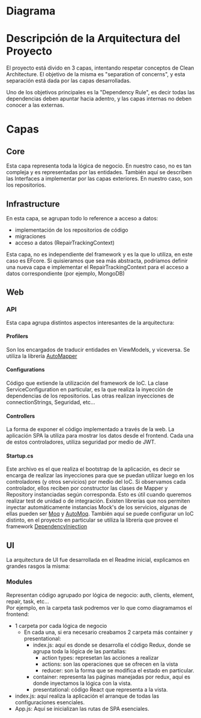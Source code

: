 # Diagrama
[](https://github.com/JonathanLoscalzo/RepairTracking/blob/master/diagrama_arquitectura.jpg)

# Descripción de la Arquitectura del Proyecto

El proyecto está divido en 3 capas, intentando respetar conceptos de Clean Architecture.
El objetivo de la misma es "separation of concerns", y esta separación está dada por las capas desarrolladas.

Uno de los objetivos principales es la "Dependency Rule", es decir todas las dependencias deben apuntar hacia adentro, y las capas internas no deben conocer a las externas.

# Capas

## Core
Esta capa representa toda la lógica de negocio. En nuestro caso, no es tan compleja y es representadas por las entidades. 
También aquí se describen las Interfaces a implementar por las capas exteriores. En nuestro caso, son los repositorios.

## Infrastructure
En esta capa, se agrupan todo lo reference a acceso a datos: 
* implementación de los repositorios de código
* migraciones
* acceso a datos (RepairTrackingContext)

Esta capa, no es independiente del framework y es la que lo utiliza, en este caso es EFcore.
Si quisieramos que sea más abstracta, podríamos definir una nueva capa e implementar el RepairTrackingContext para el acceso a datos correspondiente (por ejemplo, MongoDB)

## Web
### API
Esta capa agrupa distintos aspectos interesantes de la arquitectura: 

#### Profilers
Son los encargados de traducir entidades en ViewModels, y viceversa. Se utiliza la librería [AutoMapper](https://automapper.org/)

#### Configurations
Código que extiende la utilización del framework de IoC. La clase ServiceConfiguration en particular, es la que realiza la inyección de dependencias de los repositorios. Las otras realizan inyecciones de connectionStrings, Seguridad, etc...

#### Controllers
La forma de exponer el código implementado a través de la web. La aplicación SPA la utiliza para mostrar los datos desde el frontend. Cada una de estos controladores, utiliza seguridad por medio de JWT.

#### Startup.cs
Este archivo es el que realiza el bootstrap de la aplicación, es decir se encarga de realizar las inyecciones para que se puedan utilizar luego en los controladores (y otros servicios) por medio del IoC. Si observamos cada controlador, ellos reciben por constructor las clases de Mapper y Repository instanciadas según corresponda. Esto es útil cuando queremos realizar test de unidad o de integración. 
Existen librerías que nos permiten inyectar automáticamente instancias Mock's de los servicios, algunas de ellas pueden ser [Moq](https://github.com/moq/moq4) y [AutoMoq](https://github.com/darrencauthon/AutoMoq).
También aquí se puede configurar un IoC distinto, en el proyecto en particular se utiliza la librería que provee el framework [DependencyInjection](https://www.nuget.org/packages/Microsoft.Extensions.DependencyInjection/3.0.0-preview.18572.1)

## UI
La arquitectura de UI fue desarrollada en el Readme inicial, explicamos en grandes rasgos la misma: 

### Modules
Representan código agrupado por lógica de negocio: auth, clients, element, repair, task, etc...  
Por ejemplo, en la carpeta task podremos ver lo que como diagramamos el frontend: 
* 1 carpeta por cada lógica de negocio
  - En cada una, si era necesario creabamos 2 carpeta más container y presentational: 
    * index.js: aquí es donde se desarrolla el código Redux, donde se agrupa toda la lógica de las pantallas: 
        - action types: represetan las acciones a realizar
        - actions: son las operaciones que se ofrecen en la vista
        - reducer: son la forma que se modifica el estado en particular.
    * container: representa las páginas manejadas por redux, aquí es donde inyectamos la lógica con la vista.
    * presentational: código React que representa a la vista. 
* index.js: aquí realiza la aplicación el arranque de todas las configuraciones esenciales.
* App.js: Aquí se inicializan las rutas de SPA esenciales.


